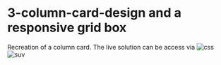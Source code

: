 # 3-column-card-design and a responsive grid box
Recreation of a column card.
The live solution can be access via 
![css](https://user-images.githubusercontent.com/99470227/174867624-02cd8f11-cbd3-4896-a557-cc46ec3e346a.jpg)
![suv](https://user-images.githubusercontent.com/99470227/174867686-2375ba2d-d2b0-4bdb-97e4-90deb9748223.jpg)
